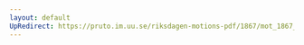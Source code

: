 ```yaml
---
layout: default
UpRedirect: https://pruto.im.uu.se/riksdagen-motions-pdf/1867/mot_1867__ak__79.pdf
---
```

